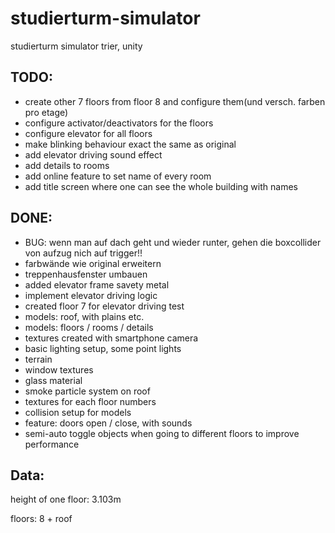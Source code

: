 # studierturm-simulator
studierturm simulator trier, unity

## TODO:
- create other 7 floors from floor 8 and configure them(und versch. farben pro etage)
- configure activator/deactivators for the floors
- configure elevator for all floors
- make blinking behaviour exact the same as original
- add elevator driving sound effect
- add details to rooms
- add online feature to set name of every room
- add title screen where one can see the whole building with names

## DONE:
- BUG: wenn man auf dach geht und wieder runter, gehen die boxcollider von aufzug nich auf trigger!!
- farbwände wie original erweitern 
- treppenhausfenster umbauen
- added elevator frame savety metal
- implement elevator driving logic
- created floor 7 for elevator driving test
- models: roof, with plains etc.
- models: floors / rooms / details
- textures created with smartphone camera
- basic lighting setup, some point lights
- terrain 
- window textures
- glass material
- smoke particle system on roof
- textures for each floor numbers
- collision setup for models
- feature: doors open / close, with sounds
- semi-auto toggle objects when going to different floors to improve performance


## Data:
height of one floor: 3.103m

floors: 8 + roof